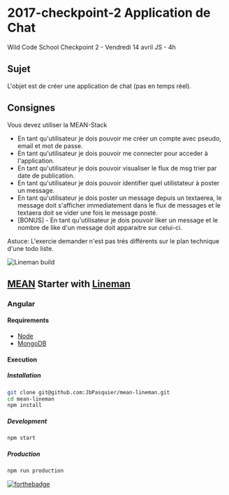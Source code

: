 # 2017-checkpoint-2 Application de Chat
Wild Code School Checkpoint 2 - Vendredi 14 avril JS - 4h

## Sujet
L'objet est de créer une application de chat (pas en temps réel).

## Consignes
Vous devez utiliser la MEAN-Stack

- En tant qu'utilisateur je dois pouvoir me créer un compte avec pseudo, email et mot de passe.
- En tant qu'utilisateur je dois pouvoir me connecter pour acceder à l'application.
- En tant qu'utilisateur je dois pouvoir visualiser le flux de msg trier par date de publication.
- En tant qu'utilisateur je dois pouvoir identifier quel utilistateur à poster un message.
- En tant qu'utilisateur je dois poster un message depuis un textaerea, le message doit s'afficher immediatement dans le flux de messages et le textaera doit se vider une fois le message posté.
- [BONUS] - En tant qu'utilisateur je dois pouvoir liker un message et le nombre de like d'un message doit apparaitre sur celui-ci.


Astuce: L'exercie demander n'est pas trés différents sur le plan technique d'une todo liste.

![Lineman build](https://travis-ci.org/JbPasquier/mean-lineman.svg?branch=master)

## [MEAN](http://mean.io/) Starter with [Lineman](http://linemanjs.com/)

### Angular

#### Requirements

-   [Node](https://doc.ubuntu-fr.org/nodejs#depuis_un_ppa)
-   [MongoDB](https://doc.ubuntu-fr.org/mongodb#installation)

#### Execution

##### Installation

```bash
git clone git@github.com:JbPasquier/mean-lineman.git
cd mean-lineman
npm install
```

##### Development

```bash
npm start
```

##### Production

```bash
npm run production
```

[![forthebadge](http://forthebadge.com/images/badges/built-with-love.svg)](http://forthebadge.com)
